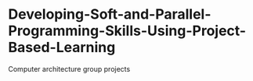 # Developing-Soft-and-Parallel-Programming-Skills-Using-Project-Based-Learning
Computer architecture group projects
